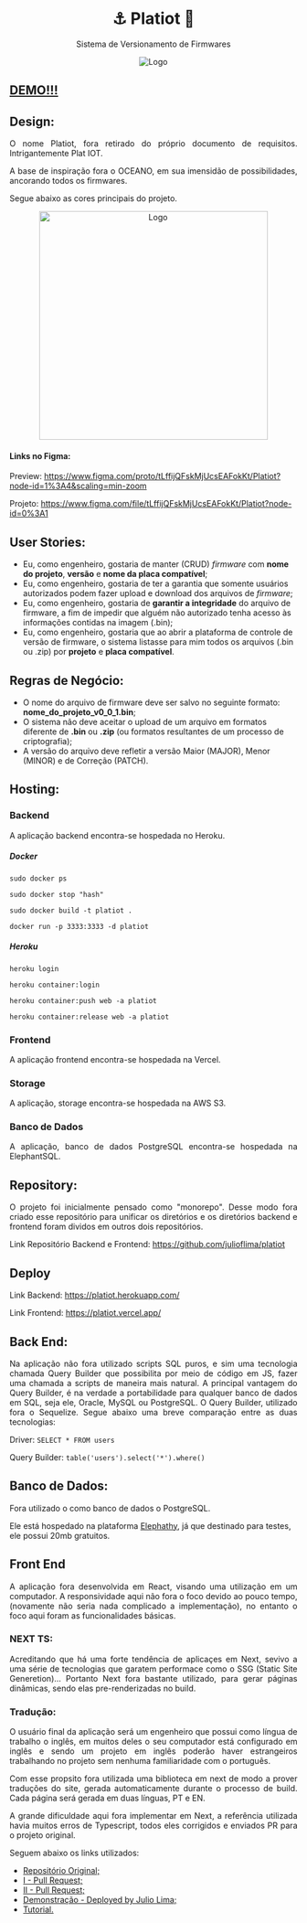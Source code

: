 <p align="center">	
	<h1 align="center">
    <span>⚓ Platiot 🚀</span>
  </h1>
  <p align="center">Sistema de Versionamento de Firmwares</p>
</p>
<p align="center">
    <img src="packages/web/src/assets/gif/preview.gif" width="fit-content" alt="Logo">
</p>

## [DEMO!!!](https://trello-clone-liv-saude.herokuapp.com)

## Design:

<p align="justify">
  O nome Platiot, fora retirado do próprio documento de requisitos. Intrigantemente Plat IOT.
</p>
<p align="justify">
  A base de inspiração fora o OCEANO, em sua imensidão de possibilidades, ancorando todos os firmwares.
</p>
<p align="justify">
  Segue abaixo as cores principais do projeto.
</p>
<p align="center">
    <img src="https://user-images.githubusercontent.com/17098382/107158366-45977080-6968-11eb-8601-5d1185421846.png" width="400" alt="Logo">
</p>

#### Links no Figma:

Preview: https://www.figma.com/proto/tLffijQFskMjUcsEAFokKt/Platiot?node-id=1%3A4&scaling=min-zoom

Projeto: https://www.figma.com/file/tLffijQFskMjUcsEAFokKt/Platiot?node-id=0%3A1

## User Stories:

- Eu, como engenheiro, gostaria de manter (CRUD) _firmware_ com **nome do projeto**, **versão** e **nome da placa compatível**;
- Eu, como engenheiro, gostaria de ter a garantia que somente usuários autorizados podem fazer upload e download dos arquivos de _firmware_;
- Eu, como engenheiro, gostaria de **garantir a integridade** do arquivo de firmware, a fim de impedir que alguém não autorizado tenha acesso às informações contidas na imagem (.bin);
- Eu, como engenheiro, gostaria que ao abrir a plataforma de controle de versão de firmware, o sistema listasse para mim todos os arquivos (.bin ou .zip) por **projeto** e **placa compatível**.

## Regras de Negócio:

- O nome do arquivo de firmware deve ser salvo no seguinte formato: **nome_do_projeto_v0_0_1.bin**;
- O sistema não deve aceitar o upload de um arquivo em formatos diferente de **.bin** ou **.zip** (ou formatos resultantes de um processo de criptografia);
- A versão do arquivo deve refletir a versão Maior (MAJOR), Menor (MINOR) e de Correção (PATCH).

## Hosting:

### Backend

<p align="justify">
  A aplicação backend encontra-se hospedada no Heroku.
</p>

##### Docker

`sudo docker ps`

`sudo docker stop "hash"`

`sudo docker build -t platiot .`

`docker run -p 3333:3333 -d platiot`

##### Heroku

`heroku login`

`heroku container:login`

`heroku container:push web -a platiot`

`heroku container:release web -a platiot`

### Frontend

<p align="justify">
  A aplicação frontend encontra-se hospedada na Vercel.
</p>

### Storage

<p align="justify">
  A aplicação, storage encontra-se hospedada na AWS S3.
</p>

### Banco de Dados

<p align="justify">
  A aplicação, banco de dados PostgreSQL encontra-se hospedada na ElephantSQL.
</p>

## Repository:

<p align="justify">
O projeto foi inicialmente pensado como "monorepo". Desse modo fora criado esse repositório para unificar os diretórios e os diretórios backend e frontend foram dividos em outros dois repositórios.
</p>

Link Repositório Backend e Frontend: https://github.com/julioflima/platiot

## Deploy

Link Backend: https://platiot.herokuapp.com/

Link Frontend: https://platiot.vercel.app/

## Back End:

<p align="justify">
Na aplicação não fora utilizado scripts SQL puros, e sim uma tecnologia chamada Query Builder que possibilita por meio de código em JS, fazer uma chamada a scripts de maneira mais natural. A principal vantagem do Query Builder, é na verdade a portabilidade para qualquer banco de dados em SQL, seja ele, Oracle, MySQL ou PostgreSQL. O Query Builder, utilizado fora o Sequelize. Segue abaixo uma breve comparação entre as duas tecnologias:
</p>

Driver: `SELECT * FROM users`

Query Builder: `table('users').select('*').where()`

## Banco de Dados:

Fora utilizado o como banco de dados o PostgreSQL.

Ele está hospedado na plataforma [Elephathy](https://www.elephantsql.com/), já que destinado para testes, ele possui 20mb gratuitos.

## Front End

<p align="justify">
A aplicação fora desenvolvida em React, visando uma utilização em um computador. A responsividade aqui não fora o foco devido ao pouco tempo, (novamente não seria nada complicado a implementação), no entanto o foco aqui foram as funcionalidades básicas.
</p>

### NEXT TS:

<p align="justify">
Acreditando que há uma forte tendência de aplicaçes em Next, sevivo a uma série de tecnologias que garatem performace como o SSG (Static Site Generetion)... Portanto Next fora bastante utilizado, para gerar páginas dinâmicas, sendo elas pre-renderizadas no build.
<p align="justify">
  
### Tradução:
<p align="justify">
O usuário final da aplicação será um engenheiro que possui como língua de trabalho o inglês, em muitos deles o seu computador está configurado em inglês e sendo um projeto em inglês poderão haver estrangeiros trabalhando no projeto sem nenhuma familiaridade com o português.
<p align="justify">
<p align="justify">
Com esse propsito fora utilizada uma biblioteca em next de modo a prover traduções do site, gerada automaticamente durante o processo de build. Cada página será gerada em duas línguas, PT e EN.
<p align="justify">
<p align="justify">
A grande dificuldade aqui fora implementar em Next, a referência utilizada havia muitos erros de Typescript, todos eles corrigidos e enviados PR para o projeto original.
<p align="justify">
<p align="justify">
  Seguem abaixo os links utilizados:
<p align="justify">
  
- [Repositório Original;](https://github.com/BiscuiTech/i18n-typescript-app)
- [I - Pull Request;](https://github.com/BiscuiTech/i18n-typescript-app/pull/2)
- [II - Pull Request;](https://github.com/BiscuiTech/i18n-typescript-app/pull/4)
- [Demonstração - Deployed by Julio Lima;](https://i18n-typescript-app.vercel.app/)
- [Tutorial.](https://dev.to/biscuitech/i18n-with-next-js-and-full-ssg-support-2aih)
